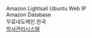 Amazon Lightsail Ubuntu Web IP <br>
Amazon Database <br>
무료내도메인.한국 <br>
<a href="http://www.itsmile.kro.kr:8080/EduManager">학사관리시스템</a> <br><br>
